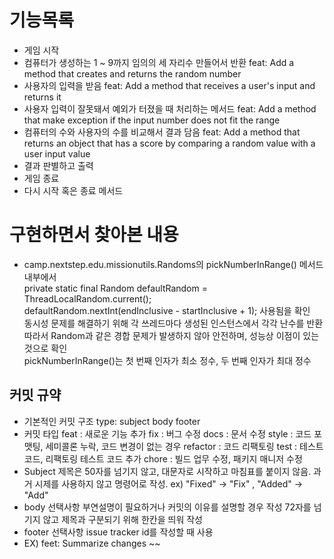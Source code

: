# 기능목록

* 게임 시작
* 컴퓨터가 생성하는 1 ~ 9까지 임의의 세 자리수 만들어서 반환 feat: Add a method that creates and returns the random number
* 사용자의 입력을 받음 feat: Add a method that receives a user's input and returns it
* 사용자 입력이 잘못돼서 예외가 터졌을 때 처리하는 메서드 feat: Add a method that make exception if the input number does not fit the range
* 컴퓨터의 수와 사용자의 수를 비교해서 결과 담음 feat: Add a method that returns an object that has a score by comparing a random value with a user input value 
* 결과 판별하고 출력 
* 게임 종료
* 다시 시작 혹은 종료 메서드



# 구현하면서 찾아본 내용

* camp.nextstep.edu.missionutils.Randoms의 pickNumberInRange() 메서드 내부에서  
private static final Random defaultRandom = ThreadLocalRandom.current();  
defaultRandom.nextInt(endInclusive - startInclusive + 1); 사용됨을 확인  
동시성 문제를 해결하기 위해 각 쓰레드마다 생성된 인스턴스에서 각각 난수를 반환  
따라서 Random과 같은 경합 문제가 발생하지 않아 안전하며, 성능상 이점이 있는 것으로 확인  
pickNumberInRange()는 첫 번째 인자가 최소 정수, 두 번째 인자가 최대 정수


## 커밋 규약

* 기본적인 커밋 구조 
type:  subject
body
footer
* 커밋 타입
feat : 새로운 기능 추가
fix : 버그 수정
docs : 문서 수정
style : 코드 포맷팅, 세미콜론 누락, 코드 변경이 없는 경우
refactor : 코드 리팩토링
test : 테스트 코드, 리팩토링 테스트 코드 추가
chore : 빌드 업무 수정, 패키지 매니저 수정
* Subject 
제목은 50자를 넘기지 않고, 대문자로 시작하고 마침표를 붙이지 않음.
과거 시제를 사용하지 않고 명령어로 작성.
ex) "Fixed" -> "Fix" ,  "Added" -> "Add"
* body
선택사항
부연설명이 필요하거나 커밋의 이유를 설명할 경우 작성
72자를 넘기지 않고 제목과 구분되기 위해 한칸을 띄워 작성
* footer
선택사항
issue tracker id를 작성할 때 사용
* EX) feet: Summarize changes
~~



